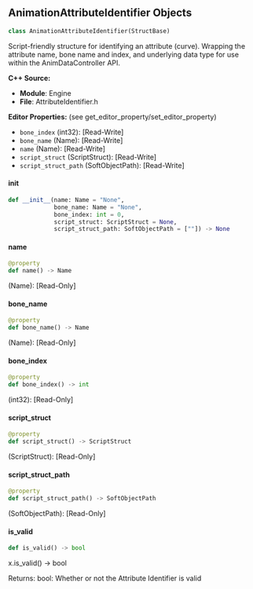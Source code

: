 ## AnimationAttributeIdentifier Objects

```python
class AnimationAttributeIdentifier(StructBase)
```

Script-friendly structure for identifying an attribute (curve).
Wrapping the attribute name, bone name and index, and underlying data type for use within the AnimDataController API.

**C++ Source:**

- **Module**: Engine
- **File**: AttributeIdentifier.h

**Editor Properties:** (see get_editor_property/set_editor_property)

- ``bone_index`` (int32):  [Read-Write]
- ``bone_name`` (Name):  [Read-Write]
- ``name`` (Name):  [Read-Write]
- ``script_struct`` (ScriptStruct):  [Read-Write]
- ``script_struct_path`` (SoftObjectPath):  [Read-Write]

<a id="unreal.AnimationAttributeIdentifier.__init__"></a>

#### __init__

```python
def __init__(name: Name = "None",
             bone_name: Name = "None",
             bone_index: int = 0,
             script_struct: ScriptStruct = None,
             script_struct_path: SoftObjectPath = [""]) -> None
```

<a id="unreal.AnimationAttributeIdentifier.name"></a>

#### name

```python
@property
def name() -> Name
```

(Name):  [Read-Only]

<a id="unreal.AnimationAttributeIdentifier.bone_name"></a>

#### bone_name

```python
@property
def bone_name() -> Name
```

(Name):  [Read-Only]

<a id="unreal.AnimationAttributeIdentifier.bone_index"></a>

#### bone_index

```python
@property
def bone_index() -> int
```

(int32):  [Read-Only]

<a id="unreal.AnimationAttributeIdentifier.script_struct"></a>

#### script_struct

```python
@property
def script_struct() -> ScriptStruct
```

(ScriptStruct):  [Read-Only]

<a id="unreal.AnimationAttributeIdentifier.script_struct_path"></a>

#### script_struct_path

```python
@property
def script_struct_path() -> SoftObjectPath
```

(SoftObjectPath):  [Read-Only]

<a id="unreal.AnimationAttributeIdentifier.is_valid"></a>

#### is_valid

```python
def is_valid() -> bool
```

x.is_valid() -> bool


Returns:
    bool: Whether or not the Attribute Identifier is valid

<a id="unreal.AnimNodeConstantData"></a>